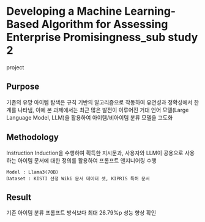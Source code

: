 # Developing a Machine Learning-Based Algorithm for Assessing Enterprise Promisingness_sub study 2
project

## Purpose
기존의 유망 아이템 탐색은 규칙 기반의 알고리즘으로 작동하여 유연성과 정확성에서 한계를 나타냄, 이에 본 과제에서는 최근 많은 발전이 이루어진 거대 언어 모델(Large Language Model, LLM)을 활용하여 아이템/비아이템 분류 모델을 고도화

## Methodology
Instruction Induction을 수행하여 획득한 지시문과, 사용자와 LLM이 공용으로 사용하는 아이템 문서에 대한 정의를 활용하여 프롬프트 앤지니어링 수행

	Model : Llama3(70B)
	Dataset : KISTI 선정 Wiki 문서 데이터 셋, KIPRIS 특허 문서

## Result
기존 아이템 분류 프롬프트 방식보다 최대 26.79%p 성능 향상 확인
